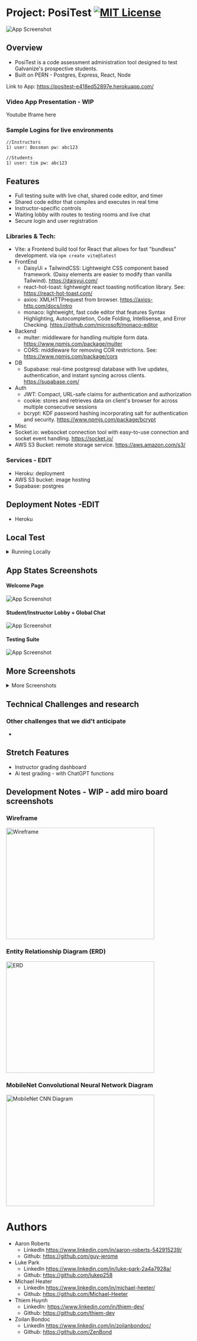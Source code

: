 # Project: PosiTest [![MIT License](https://img.shields.io/badge/License-MIT-green.svg)](https://choosealicense.com/licenses/mit/)
![App Screenshot](https://github.com/The-Placeholder/PosiTest/blob/dev/appPics/bo-testingsuite.jpg?raw=true)


## Overview 
- PosiTest is a code assessment administration tool designed to test Galvanize's prospective students.
- Built on PERN - Postgres, Express, React, Node 

Link to App: https://positest-e418ed52897e.herokuapp.com/

### Video App Presentation - WIP
Youtube Iframe here


### Sample Logins for live environments
```
//Instructors
1) user: Bossman pw: abc123

//Students
1) user: tim pw: abc123
```


## Features
- Full testing suite with live chat, shared code editor, and timer
- Shared code editor that compiles and executes in real time 
- Instructor-specific controls
- Waiting lobby with routes to testing rooms and live chat
- Secure login and user registration


### Libraries & Tech:
- Vite: a Frontend build tool for React that allows for fast "bundless" development. via `npm create vite@latest`
- FrontEnd
  - DaisyUi + TailwindCSS:  Lightweight CSS component based framework. (Daisy elements are easier to modify than vanilla Tailwind). https://daisyui.com/
  - react-hot-toast: lightweight react toasting notification library. See: https://react-hot-toast.com/
  -  axios: XMLHTTPrequest from browser. https://axios-http.com/docs/intro
  -  monaco: lightweight, fast code editor that features Syntax Highlighting, Autocompletion, Code Folding, Intellisense, and Error Checking. https://github.com/microsoft/monaco-editor 
- Backend
  - multer: middleware for handling multiple form data. https://www.npmjs.com/package/multer
  - CORS: middleware for removing COR restrictions. See: https://www.npmjs.com/package/cors
- DB
  - Supabase: real-time postgresql database with live updates, authentication, and instant syncing across clients. https://supabase.com/
- Auth
  - JWT: Compact, URL-safe claims for authentication and authorization
  - cookie: stores and retrieves data on client's browser for across multiple consecutive sessions
  - bcrypt: KDF password hashing incorporating salt for authentication and security. https://www.npmjs.com/package/bcrypt
-  Misc
  - Socket.io: websocket connection tool with easy-to-use connection and socket event handling. https://socket.io/
  - AWS S3 Bucket: remote storage service. https://aws.amazon.com/s3/


### Services - EDIT
- Heroku: deployment
- AWS S3 bucket: image hosting
- Supabase: postgres


## Deployment Notes -EDIT
- Heroku


## Local Test
<details>
  <summary>Running Locally</summary>

- Clone repo
- App is split into client and server side.
- Plug in `.env` variables
    - See .env.template for variables
    - Create supabase database
    - Seed & migrate into supabase database
- Create AWS S3
- CD into Client, run 'npm install', 'npm run dev'
- On a separate terminal, 'npm install', 'npm run dev-server'
- 

### Server Side
- `npm install`
- `npm run dev-server`


### Client Side
- `cd client`
- `npm install`
- `npm run dev`

</details>


## App States Screenshots


#### Welcome Page
![App Screenshot](https://github.com/The-Placeholder/PosiTest/blob/dev/appPics/bo-welcomepage.jpg?raw=true)

#### Student/Instructor Lobby + Global Chat
![App Screenshot](https://github.com/The-Placeholder/PosiTest/blob/dev/appPics/bo-instructorlobby.jpg?raw=true)

#### Testing Suite 
![App Screenshot](https://github.com/The-Placeholder/PosiTest/blob/dev/appPics/bo-testingsuite.jpg?raw=true)

## More Screenshots
<details>
  <summary>More Screenshots</summary>

#### Login 
![App Screenshot](https://github.com/The-Placeholder/PosiTest/blob/dev/appPics/bo-loginpage.jpg?raw=true)

#### Testing Suite + Side Chat
![App Screenshot](https://github.com/The-Placeholder/PosiTest/blob/dev/appPics/bo-sidechat.jpg?raw=true)

#### Misc Mini Pages - Edit Profile Pic modal, Error Pages, Submit Code
![App Screenshot](https://github.com/The-Placeholder/PosiTest/blob/dev/appPics/bo-codesubmit.jpg?raw=true)
![App Screenshot](https://github.com/The-Placeholder/PosiTest/blob/dev/appPics/bo-profChange.jpg?raw=true)
![App Screenshot](https://github.com/The-Placeholder/PosiTest/blob/dev/appPics/bo-studentlobby.jpg?raw=true)
![App Screenshot](https://github.com/The-Placeholder/PosiTest/blob/dev/appPics/bo-404page.jpg?raw=true)

</details>

## Technical Challenges and research

### Other challenges that we did't anticipate
-  


## Stretch Features
- Instructor grading dashboard
- Ai test grading - with ChatGPT functions


## Development Notes - WIP - add miro board screenshots

<h3>Wireframe</h3>
<img src="https://github.com/thiem-dev/inspectify-image/blob/dev/readMeAssets/inspectify-wireframev1.jpg" alt="Wireframe" width="400" height="300">

<h3>Entity Relationship Diagram (ERD)</h3>
<img src="https://github.com/thiem-dev/inspectify-image/blob/dev/readMeAssets/inspectify-ERDv2.jpg" alt="ERD" width="400" height="300">


<h3>MobileNet Convolutional Neural Network Diagram</h3>
<img src="https://github.com/thiem-dev/inspectify-image/blob/dev/readMeAssets/MobileNet-basicCNN.jpg" alt="MobileNet CNN Diagram" width="400" height="300">

# Authors
- Aaron Roberts
    - LinkedIn https://www.linkedin.com/in/aaron-roberts-542915239/
    - Github: https://github.com/guy-jerome 
- Luke Park 
    - LinkedIn https://www.linkedin.com/in/luke-park-2a4a7928a/
    - Github: https://github.com/lukep258 
- Michael Heater 
    - LinkedIn https://www.linkedin.com/in/michael-heeter/ 
    - Github: https://github.com/Michael-Heeter 
- Thiem Huynh 
    - LinkedIn: https://www.linkedin.com/in/thiem-dev/
    - Github: https://github.com/thiem-dev
- Zoilan Bondoc 
    - LinkedIn https://www.linkedin.com/in/zoilanbondoc/ 
    - Github: https://github.com/ZenBond 
